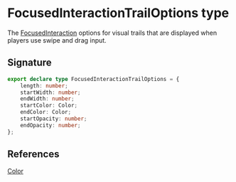 # FocusedInteractionTrailOptions type

The [FocusedInteraction](https://developers.meta.com/horizon-worlds/reference/2.0.0/core_focusedinteraction) options for visual trails that are displayed when players use swipe and drag input.

## Signature

```typescript
export declare type FocusedInteractionTrailOptions = {
    length: number;
    startWidth: number;
    endWidth: number;
    startColor: Color;
    endColor: Color;
    startOpacity: number;
    endOpacity: number;
};
```

## References

[Color](https://developers.meta.com/horizon-worlds/reference/2.0.0/core_color)